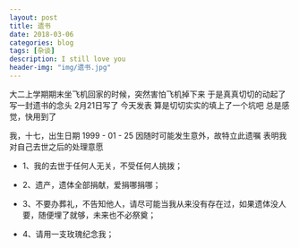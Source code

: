 ```yaml
---
layout: post
title: 遗书
date: 2018-03-06
categories: blog
tags: [杂谈]
description: I still love you
header-img: "img/遗书.jpg"
---
```



大二上学期期末坐飞机回家的时候，突然害怕飞机掉下来
于是真真切切的动起了
写一封遗书的念头
2月21日写了
今天发表
算是切切实实的填上了一个坑吧
总是感觉，快用到了

我，十七，出生日期 1999 - 01 - 25
因随时可能发生意外，故特立此遗嘱
表明我对自己去世之后的处理意愿

- 1、我的去世于任何人无关，不受任何人挑拨；

- 2、遗产，遗体全部捐献，爱捐哪捐哪；

- 3、不要办葬礼，不告知他人，请尽可能当我从来没有存在过，如果遗体没人要，随便埋了就够，未来也不必祭奠；

- 4、请用一支玫瑰纪念我；




